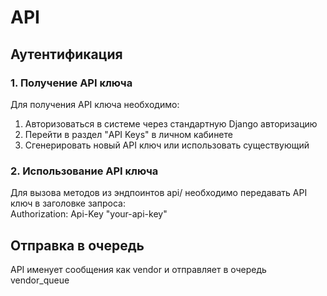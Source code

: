 # API

## Аутентификация

### 1. Получение API ключа

Для получения API ключа необходимо:

1. Авторизоваться в системе через стандартную Django авторизацию
2. Перейти в раздел "API Keys" в личном кабинете
3. Сгенерировать новый API ключ или использовать существующий

### 2. Использование API ключа

Для вызова методов из эндпоинтов api/ необходимо передавать API ключ в заголовке запроса:  
Authorization: Api-Key "your-api-key"

## Отправка в очередь

API именует сообщения как vendor и отправляет в очередь vendor_queue

